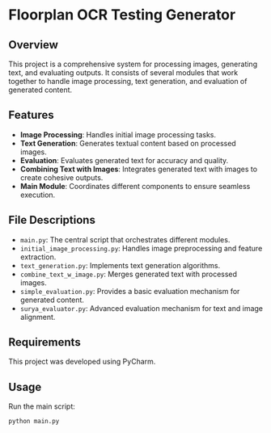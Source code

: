 # Floorplan OCR Testing Generator

## Overview
This project is a comprehensive system for processing images, generating text, and evaluating outputs. It consists of several modules that work together to handle image processing, text generation, and evaluation of generated content. 

## Features
- **Image Processing**: Handles initial image processing tasks.
- **Text Generation**: Generates textual content based on processed images.
- **Evaluation**: Evaluates generated text for accuracy and quality.
- **Combining Text with Images**: Integrates generated text with images to create cohesive outputs.
- **Main Module**: Coordinates different components to ensure seamless execution.

## File Descriptions
- `main.py`: The central script that orchestrates different modules.
- `initial_image_processing.py`: Handles image preprocessing and feature extraction.
- `text_generation.py`: Implements text generation algorithms.
- `combine_text_w_image.py`: Merges generated text with processed images.
- `simple_evaluation.py`: Provides a basic evaluation mechanism for generated content.
- `surya_evaluator.py`: Advanced evaluation mechanism for text and image alignment.

## Requirements
This project was developed using PyCharm.

## Usage
Run the main script:
```bash
python main.py
```
